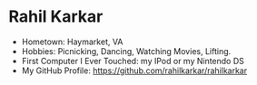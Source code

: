 # Rahil Karkar

- Hometown: Haymarket, VA
- Hobbies: Picnicking, Dancing, Watching Movies, Lifting.
- First Computer I Ever Touched: my IPod or my Nintendo DS
- My GitHub Profile: https://github.com/rahilkarkar/rahilkarkar


